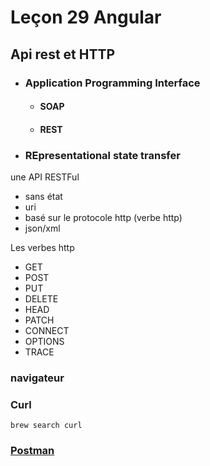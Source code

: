 # Leçon 29 Angular

## Api rest et HTTP

* ### Application Programming Interface
  + #### SOAP
  + #### REST
* ### REpresentational state transfer

une API RESTFul

* sans état
* uri
* basé sur le protocole http (verbe http)
* json/xml

Les verbes http

* GET
* POST
* PUT
* DELETE
* HEAD
* PATCH
* CONNECT
* OPTIONS
* TRACE

### navigateur

### Curl

``` console
brew search curl
```

### [Postman](https://www.postman.com/downloads/)
